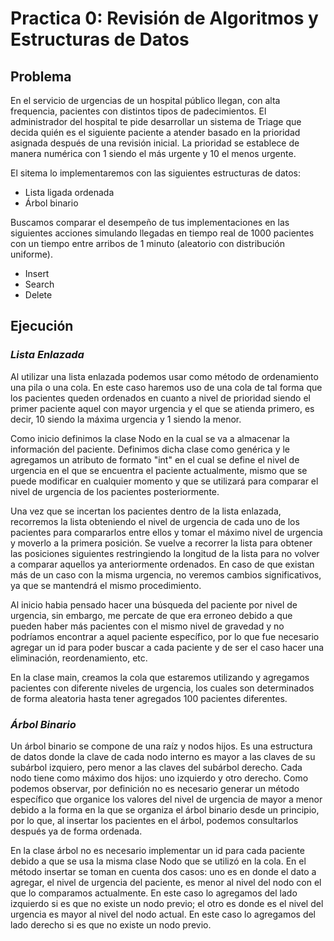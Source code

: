 # Practica 0: Revisión de Algoritmos y Estructuras de Datos

## **Problema**

En el servicio de urgencias de un hospital público llegan, con alta frequencia, pacientes con
distintos tipos de padecimientos. El administrador del hospital te pide desarrollar un sistema de
Triage que decida quién es el siguiente paciente a atender basado en la prioridad asignada después
de una revisión inicial. La prioridad se establece de manera numérica con 1 siendo el más urgente y 10 el menos
urgente. 

El sitema lo implementaremos con las siguientes estructuras de datos:
  - Lista ligada ordenada
  - Árbol binario 

Buscamos comparar el desempeño de tus implementaciones en las siguientes acciones simulando llegadas
en tiempo real de 1000 pacientes con un tiempo entre arribos de 1 minuto (aleatorio con
distribución uniforme).
  - Insert
  - Search
  - Delete

## **Ejecución**

### ***Lista Enlazada***
Al utilizar una lista enlazada podemos usar como método de ordenamiento una pila o una cola. En este caso haremos uso de una cola de tal forma que los pacientes queden ordenados en cuanto a nivel de prioridad siendo el primer paciente aquel con mayor urgencia y el que se atienda primero, es decir, 10 siendo la máxima urgencia y 1 siendo la menor. 

Como inicio definimos la clase Nodo en la cual se va a almacenar la información del paciente. Definimos dicha clase como genérica y le agregamos un atributo de formato "int" en el cual se define el nivel de urgencia en el que se encuentra el paciente actualmente, mismo que se puede modificar en cualquier momento y que se utilizará para comparar el nivel de urgencia de los pacientes posteriormente. 

Una vez que se incertan los pacientes dentro de la lista enlazada, recorremos la lista obteniendo el nivel de urgencia de cada uno de los pacientes para compararlos entre ellos y tomar el máximo nivel de urgencia y moverlo a la primera posición. Se vuelve a recorrer la lista para obtener las posiciones siguientes restringiendo la longitud de la lista para no volver a comparar aquellos ya anteriormente ordenados. En caso de que existan más de un caso con la misma urgencia, no veremos cambios significativos, ya que se mantendrá el mismo procedimiento. 

Al inicio habia pensado hacer una búsqueda del paciente por nivel de urgencia, sin embargo, me percate de que era erroneo debido a que pueden haber más pacientes con el mismo nivel de gravedad y no podríamos encontrar a aquel paciente específico, por lo que fue necesario agregar un id para poder buscar a cada paciente y de ser el caso hacer una eliminación, reordenamiento, etc.

En la clase main, creamos la cola que estaremos utilizando y agregamos pacientes con diferente niveles de urgencia, los cuales son determinados de forma aleatoria hasta tener agregados 100 pacientes diferentes. 

### ***Árbol Binario***
Un árbol binario se compone de una raíz y nodos hijos. Es una estructura de datos donde la clave de cada nodo interno es mayor a las claves de su subárbol izquiero, pero menor a las claves del subárbol derecho. Cada nodo tiene como máximo dos hijos: uno izquierdo y otro derecho. Como podemos observar, por definición no es necesario generar un método específico que organice los valores del nivel de urgencia de mayor a menor debido a la forma en la que se organiza el árbol binario desde un principio, por lo que, al insertar los pacientes en el árbol, podemos consultarlos después ya de forma ordenada. 

En la clase árbol no es necesario implementar un id para cada paciente debido a que se usa la misma clase Nodo que se utilizó en la cola. En el método insertar se toman en cuenta dos casos: uno es en donde el dato a agregar, el nivel de urgencia del paciente, es menor al nivel del nodo con el que lo comparamos actualmente. En este caso lo agregamos del lado izquierdo si es que no existe un nodo previo; el otro es donde es el nivel del urgencia es mayor al nivel del nodo actual. En este caso lo agregamos del lado derecho si es que no existe un nodo previo. 
